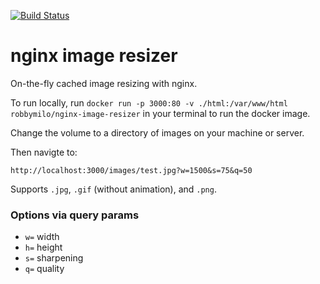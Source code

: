 [![Build Status](https://ci.rmilo.dev/api/badges/robbymilo/nginx-image-resizer/status.svg)](https://ci.rmilo.dev/robbymilo/nginx-image-resizer)

# nginx image resizer

On-the-fly cached image resizing with nginx.

To run locally, run `docker run -p 3000:80 -v ./html:/var/www/html robbymilo/nginx-image-resizer` in your terminal to run the docker image.

Change the volume to a directory of images on your machine or server.

Then navigte to:

`http://localhost:3000/images/test.jpg?w=1500&s=75&q=50`

Supports `.jpg`, `.gif` (without animation), and `.png`.

### Options via query params

* `w=` width
* `h=` height
* `s=` sharpening
* `q=` quality
